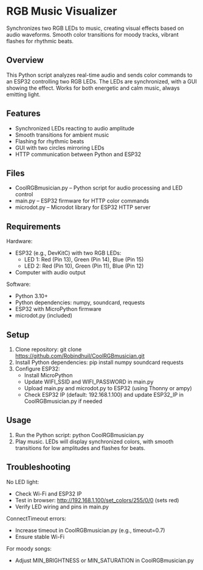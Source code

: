 RGB Music Visualizer
====================

Synchronizes two RGB LEDs to music, creating visual effects based on audio waveforms. Smooth color transitions for moody tracks, vibrant flashes for rhythmic beats.

Overview
--------

This Python script analyzes real-time audio and sends color commands to an ESP32 controlling two RGB LEDs. The LEDs are synchronized, with a GUI showing the effect. Works for both energetic and calm music, always emitting light.

Features
--------

- Synchronized LEDs reacting to audio amplitude
- Smooth transitions for ambient music
- Flashing for rhythmic beats
- GUI with two circles mirroring LEDs
- HTTP communication between Python and ESP32

Files
-----

- CoolRGBmusician.py – Python script for audio processing and LED control
- main.py – ESP32 firmware for HTTP color commands
- microdot.py – Microdot library for ESP32 HTTP server

Requirements
------------

Hardware:

- ESP32 (e.g., DevKitC) with two RGB LEDs:
  - LED 1: Red (Pin 13), Green (Pin 14), Blue (Pin 15)
  - LED 2: Red (Pin 10), Green (Pin 11), Blue (Pin 12)
- Computer with audio output

Software:

- Python 3.10+
- Python dependencies: numpy, soundcard, requests
- ESP32 with MicroPython firmware
- microdot.py (included)

Setup
-----

1. Clone repository:
   git clone https://github.com/Robindhuil/CoolRGBmusician.git
2. Install Python dependencies:
   pip install numpy soundcard requests
3. Configure ESP32:
   - Install MicroPython
   - Update WIFI_SSID and WIFI_PASSWORD in main.py
   - Upload main.py and microdot.py to ESP32 (using Thonny or ampy)
   - Check ESP32 IP (default: 192.168.1.100) and update ESP32_IP in CoolRGBmusician.py if needed

Usage
-----

1. Run the Python script:
   python CoolRGBmusician.py
2. Play music. LEDs will display synchronized colors, with smooth transitions for low amplitudes and flashes for beats.

Troubleshooting
---------------

No LED light:
- Check Wi-Fi and ESP32 IP
- Test in browser: http://192.168.1.100/set_colors/255/0/0 (sets red)
- Verify LED wiring and pins in main.py

ConnectTimeout errors:
- Increase timeout in CoolRGBmusician.py (e.g., timeout=0.7)
- Ensure stable Wi-Fi

For moody songs:
- Adjust MIN_BRIGHTNESS or MIN_SATURATION in CoolRGBmusician.py

